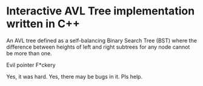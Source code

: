 # Interactive AVL Tree implementation written in C++
An AVL tree defined as a self-balancing Binary Search Tree (BST) where the difference between heights of left and right subtrees for any node cannot be more than one.

Evil pointer F*ckery

Yes, it was hard.
Yes, there may be bugs in it.
Pls help.
